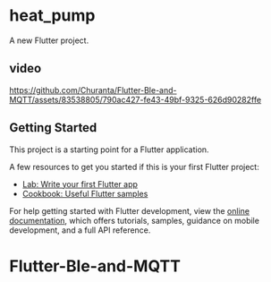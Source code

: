 # heat_pump

A new Flutter project.

## video



https://github.com/Churanta/Flutter-Ble-and-MQTT/assets/83538805/790ac427-fe43-49bf-9325-626d90282ffe


## Getting Started

This project is a starting point for a Flutter application.

A few resources to get you started if this is your first Flutter project:

- [Lab: Write your first Flutter app](https://docs.flutter.dev/get-started/codelab)
- [Cookbook: Useful Flutter samples](https://docs.flutter.dev/cookbook)

For help getting started with Flutter development, view the
[online documentation](https://docs.flutter.dev/), which offers tutorials,
samples, guidance on mobile development, and a full API reference.
# Flutter-Ble-and-MQTT
